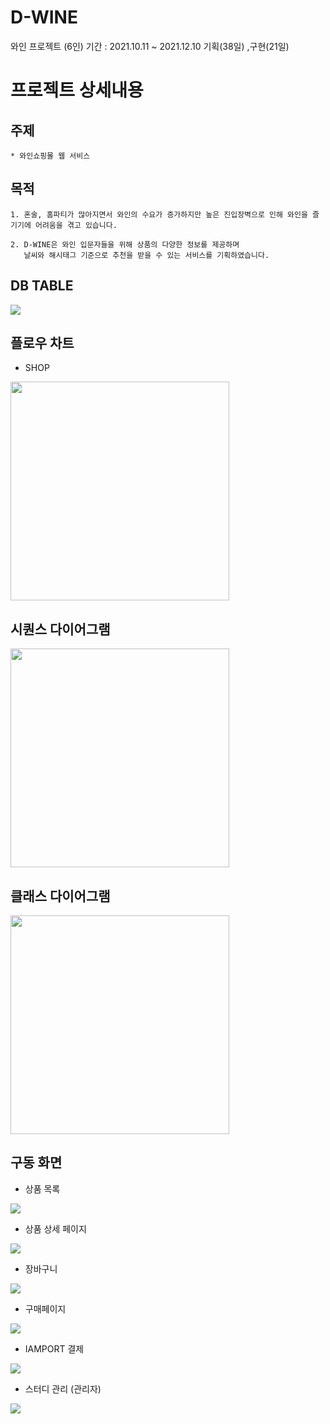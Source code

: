 # D-WINE
와인 프로젝트 (6인)
기간 : 2021.10.11 ~ 2021.12.10  기획(38일) ,구현(21일)

# 프로젝트 상세내용

## 주제
```
* 와인쇼핑몰 웹 서비스
```

## 목적
```
1. 혼술, 홈파티가 많아지면서 와인의 수요가 증가하지만 높은 진입장벽으로 인해 와인을 즐기기에 어려움을 겪고 있습니다.

2. D-WINE은 와인 입문자들을 위해 상품의 다양한 정보를 제공하며
   날씨와 해시태그 기준으로 추천을 받을 수 있는 서비스를 기획하였습니다.
```

## DB TABLE
<img src="https://user-images.githubusercontent.com/59522336/148411259-2e0ada29-6921-4338-a999-a0d699c38f69.png" style="max-width: 100%;">

## 플로우 차트
* SHOP
<img src="https://user-images.githubusercontent.com/59522336/148408939-f00b777d-9091-4180-b455-23e7671dd043.png" style="max-width: 100%;" height="350px">

## 시퀀스 다이어그램
<img src="https://user-images.githubusercontent.com/59522336/148409996-9351392c-197a-4f70-a38f-e6cca2116b66.png" style="max-width: 100%;" height="350px">

## 클래스 다이어그램
<img src="https://user-images.githubusercontent.com/59522336/148410355-a82728c2-e304-40e1-a83a-79c8f7e94ff0.png" style="max-width: 100%;" height="350px">


## 구동 화면
+ 상품 목록
<img src="https://user-images.githubusercontent.com/59522336/148415536-327ecd53-9a57-480a-9d62-8454ea660179.png" style="max-width: 100%;">

<br>

+ 상품 상세 페이지
<img src="https://user-images.githubusercontent.com/59522336/148415668-7ac7d763-0335-49ed-8a48-639c3838e76b.png">

<br>

+ 장바구니
<img src="https://user-images.githubusercontent.com/59522336/148416232-4f4f73c6-12ec-44c2-8c45-e5581e9e7096.png">

<br>

+ 구매페이지
<img src="https://user-images.githubusercontent.com/59522336/148416659-a7b22754-d383-47f0-8a02-ea843cb81295.png" style="max-width: 100%;">

<br>

+ IAMPORT 결제
<img src="https://user-images.githubusercontent.com/59522336/148417475-34d3486b-3fec-43c8-8111-d34adbfc49fc.png" style="max-width: 100%;">

<br>

+ 스터디 관리 (관리자)
<img src="https://user-images.githubusercontent.com/59522336/148419306-9b50fee6-4f74-4ec5-87af-82ab8db8e3be.png" style="max-width: 100%;">
